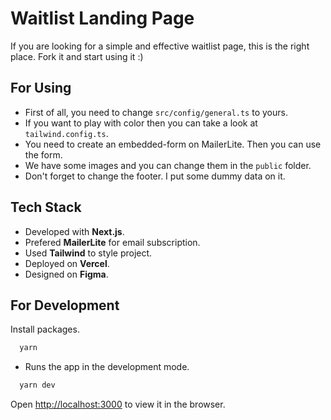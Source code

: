 
# Waitlist Landing Page

If you are looking for a simple and effective waitlist page, this is the right place. Fork it and start using it :)

## For Using
- First of all, you need to change `src/config/general.ts` to yours.
- If you want to play with color then you can take a look at `tailwind.config.ts`.
- You need to create an embedded-form on MailerLite. Then you can use the form.
- We have some images and you can change them in the `public` folder.
- Don't forget to change the footer. I put some dummy data on it.

## Tech Stack
- Developed with **Next.js**.
- Prefered **MailerLite** for email subscription. 
- Used **Tailwind** to style project.
- Deployed on **Vercel**.
- Designed on **Figma**.


## For Development

Install packages.
```bash
  yarn
```

- Runs the app in the development mode.

```bash
  yarn dev
```
Open [http://localhost:3000](http://localhost:3000) to view it in the browser.